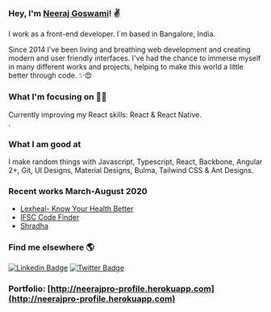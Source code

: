 ### Hey, I'm [Neeraj Goswami](http://neerajpro-profile.herokuapp.com)! ✌

I work as a front-end developer. I´m based in Bangalore, India.

Since 2014 I've been living and breathing web development and creating modern and user friendly interfaces. I've had the chance to immerse myself in many different works and projects, helping to make this world a little better through code. ✨😍

### What I'm focusing on 👨‍💻

Currently improving my React skills: React & React Native.<br />.

### What I am good at 

I make random things with Javascript, Typescript, React, Backbone, Angular 2+, Git, UI Designs, Material Designs, Bulma, Tailwind CSS & Ant Designs.

### Recent works March-August 2020
- [Lexheal- Know Your Health Better](https://lexheal.com)
- [IFSC Code Finder](https://indian-bank-ifsc-codes.netlify.app)
- [Shradha](https://stoic-liskov-669f46.netlify.app)


<!-- BLOG-POST-LIST:END -->

### Find me elsewhere 🌎

[![Linkedin Badge](https://img.shields.io/badge/-LinkedIn-blue?style=flat-square&logo=Linkedin&logoColor=white&link=https://www.linkedin.com/in/harshkumarkhatri/)](https://www.linkedin.com/in/neeraj-kumar-b55b4a30/)  [![Twitter Badge](https://img.shields.io/badge/-Twitter-1ca0f1?style=flat-square&labelColor=1ca0f1&logo=twitter&logoColor=white&link=https://twitter.com/neerajpro)](https://twitter.com/neerajpro)


### Portfolio: [http://neerajpro-profile.herokuapp.com](http://neerajpro-profile.herokuapp.com)
